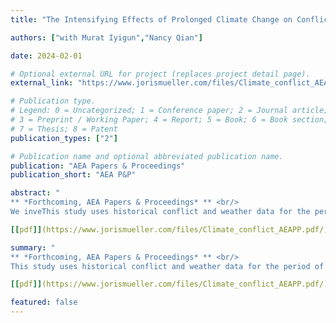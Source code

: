 ```yaml
---
title: "The Intensifying Effects of Prolonged Climate Change on Conflict, 1400-1900 CE"

authors: ["with Murat Iyigun","Nancy Qian"]

date: 2024-02-01

# Optional external URL for project (replaces project detail page).
external_link: "https://www.jorismueller.com/files/Climate_conflict_AEAPP.pdf/"

# Publication type.
# Legend: 0 = Uncategorized; 1 = Conference paper; 2 = Journal article;
# 3 = Preprint / Working Paper; 4 = Report; 5 = Book; 6 = Book section;
# 7 = Thesis; 8 = Patent
publication_types: ["2"]

# Publication name and optional abbreviated publication name.
publication: "AEA Papers & Proceedings"
publication_short: "AEA P&P"

abstract: "
** *Forthcoming, AEA Papers & Proceedings* ** <br/>
We inveThis study uses historical conflict and weather data for the period of 1400-1900 CE to investigate the long-run effects of climate change on political instability in a context that suffered extensive cooling. The results show that temperature changes have little effect on conflict if they are isolated events, but consecutive periods of cooling are associated with increased conflict. This is consistent with conventional wisdom that societies and economies are able to adapt to a certain amount of environmental change. But if climate change is prolonged, then the disruptions that they cause can cumulate and lead to political instability. <br/>"

[[pdf]](https://www.jorismueller.com/files/Climate_conflict_AEAPP.pdf/)"

summary: "
** *Forthcoming, AEA Papers & Proceedings* ** <br/>
This study uses historical conflict and weather data for the period of 1400-1900 CE to investigate the long-run effects of climate change on political instability in a context that suffered extensive cooling. The results show that temperature changes have little effect on conflict if they are isolated events, but consecutive periods of cooling are associated with increased conflict. This is consistent with conventional wisdom that societies and economies are able to adapt to a certain amount of environmental change. But if climate change is prolonged, then the disruptions that they cause can cumulate and lead to political instability. <br/>"

[[pdf]](https://www.jorismueller.com/files/Climate_conflict_AEAPP.pdf/)"

featured: false
---
```

